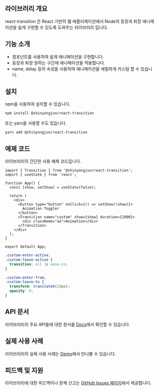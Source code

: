 ## 라이브러리 개요

react-transition 은 React 기반의 웹 애플리케이션에서 Node의 등장과 퇴장 애니메이션을 쉽게 구현할 수 있도록 도와주는 라이브러리 입니다.

## 기능 소개

- <Transition> 컴포넌트를 사용하여 쉽게 애니메이션을 구현합니다.
- 등장과 퇴장 원하는 구간에 애니메이션을 적용합니다.
- name, delay 등의 속성을 사용하여 애니메이션을 세밀하게 커스텀 할 수 있습니다.
  ​

## 설치

npm을 사용하여 설치할 수 있습니다.

```bash
npm install @shinyongjun/react-transition
```

또는 yarn을 사용할 수도 있습니다.

```bash
yarn add @shinyongjun/react-transition
```

## 예제 코드

라이브러리의 간단한 사용 예제 코드입니다.

```tsx
import { Transition } from '@shinyongjun/react-transition';
import { useState } from 'react';

function App() {
  const [show, setShow] = useState(false);

  return (
    <div>
      <button type="button" onClick={() => setShow(!show)}>
        Animation Toggler
      </button>
      <Transition name="custom" show={show} duration={1000}>
        <div className="aa">Animation</div>
      </Transition>
    </div>
  );
}

export default App;
```

```css
.custom-enter-active,
.custom-leave-active {
  transition: all 1s ease-in;
}

.custom-enter-from,
.custom-leave-to {
  transform: translateX(20px);
  opacity: 0;
}
```

## API 문서

라이브러리의 주요 API들에 대한 문서를 [Docs](https://shinyongjun.gitbook.io/react-transition/)에서 확인할 수 있습니다.

## 실제 사용 사례

라이브러리의 실제 사용 사례는 [Demo](https://shinyongjun.com/library/react-transition)에서 만나볼 수 있습니다.

## 피드백 및 지원

라이브러리에 대한 피드백이나 문제 신고는 [GitHub Issues 페이지](https://github.com/shinyj1991/react-transition/issues)에서 제공합니다.
